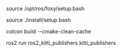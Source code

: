 

source /opt/ros/foxy/setup.bash

source ./install/setup.bash

colcon build --cmake-clean-cache

ros2 run ros2_kitti_publishers kitti_publishers